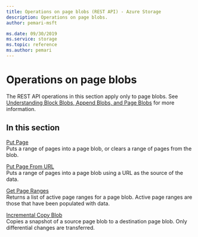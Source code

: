 ```yaml
---
title: Operations on page blobs (REST API) - Azure Storage
description: Operations on page blobs.
author: pemari-msft

ms.date: 09/30/2019
ms.service: storage
ms.topic: reference
ms.author: pemari
---
```


# Operations on page blobs

The REST API operations in this section apply only to page blobs. See [Understanding Block Blobs, Append Blobs, and Page Blobs](Understanding-Block-Blobs--Append-Blobs--and-Page-Blobs.md) for more information.  
  
## In this section  
 [Put Page](Put-Page.md)  
 Puts a range of pages into a page blob, or clears a range of pages from the blob.  

 [Put Page From URL](Put-Page-From-Url.md)  
 Puts a range of pages into a page blob using a URL as the source of the data.  
  
 [Get Page Ranges](Get-Page-Ranges.md)  
 Returns a list of active page ranges for a page blob. Active page ranges are those that have been populated with data.

 [Incremental Copy Blob](Incremental-Copy-Blob.md)  
 Copies a snapshot of a source page blob to a destination page blob. Only differential changes are transferred.
